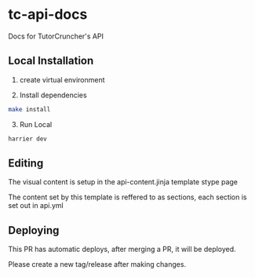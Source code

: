 # tc-api-docs
Docs for TutorCruncher's API

## Local Installation

1. create virtual environment

2. Install dependencies
```bash
make install
```

3. Run Local
```bash
harrier dev
```

## Editing

The visual content is setup in the api-content.jinja template stype page

The content set by this template is reffered to as sections, each section is set out in api.yml

## Deploying

This PR has automatic deploys, after merging a PR, it will be deployed. 

Please create a new tag/release after making changes.
